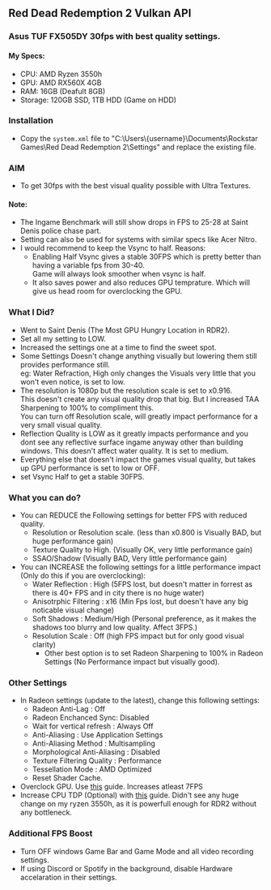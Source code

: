 ## Red Dead Redemption 2 Vulkan API  
### Asus TUF FX505DY 30fps with best quality settings.

#### My Specs:  
* CPU: AMD Ryzen 3550h  
* GPU: AMD RX560X 4GB  
* RAM: 16GB  (Deafult 8GB)  
* Storage: 120GB SSD, 1TB HDD (Game on HDD)  

### Installation
* Copy the `system.xml`  file to "C:\Users\\{username}\Documents\Rockstar Games\Red Dead Redemption 2\Settings\" and replace the existing file.  

### AIM
* To get 30fps with the best visual quality possible with Ultra Textures.    

#### Note:  
* The Ingame Benchmark will still show drops in FPS to 25-28 at Saint Denis police chase part.
* Setting can also be used for systems with similar specs like Acer Nitro.  
* I would recommend to keep the Vsync to half. Reasons:  
  * Enabling Half Vsync gives a stable 30FPS which is pretty better than having a variable fps from 30-40.  
    Game will always look smoother when vsync is half.
  * It also saves power and also reduces GPU temprature. Which will give us head room for overclocking the GPU.

### What I Did?
* Went to Saint Denis (The Most GPU Hungry Location in RDR2).  
* Set all my setting to LOW.
* Increased the settings one at a time to find the sweet spot.   
* Some Settings Doesn't change anything visually but lowering them still provides performance still.  
  eg: Water Refraction, High only changes the Visuals very little that you won't even notice, is set to low. 
* The resolution is 1080p but the resolution scale is set to x0.916.  
  This doesn't create any visual quality drop that big. But I increased TAA Sharpening to 100% to compliment this.  
  You can turn off Resolution scale, will greatly impact performance for a very small visual quality.  
* Reflection Quality is LOW as it greatly impacts performance and you dont see any reflective surface ingame anyway other than building windows.
  This doesn't affect water quality. It is set to medium.
* Everything else that doesn't impact the games visual quality, but takes up GPU performance is set to low or OFF.  
* set Vsync Half to get a stable 30FPS.  

### What you can do?
* You can REDUCE the Following settings for better FPS with reduced quality.
	* Resolution or Resolution scale. (less than x0.800 is Visually BAD, but huge performance gain)  
	* Texture Quality to High. (Visually OK, very little performance gain)  
	* SSAO/Shadow (Visually BAD, Very little performance gain)    
* You can INCREASE the following settings for a little performance impact (Only do this if you are overclocking):
	* Water Reflection : High (5FPS lost, but doesn't matter in forrest as there is 40+ FPS and in city there is no huge water)
	* Anisotrphic Filtering : x16 (Min Fps lost, but doesn't have any big noticable visual change)
	* Soft Shadows : Medium/High (Personal preference, as it makes the shadows too blurry and low quality. Affect 3FPS.) 
	* Resolution Scale : Off (high FPS impact but for only good visual clarity)  
	  * Other best option is to set Radeon Sharpening to 100% in Radeon Settings (No Performance impact but visually good).

### Other Settings 
* In Radeon settings (update to the latest), change this following settings:
	* Radeon Anti-Lag : Off  
	* Radeon Enchanced Sync: Disabled
	* Wait for vertical refresh : Always Off
	* Anti-Aliasing : Use Application Settings
	* Anti-Aliasing Method : Multisampling
	* Morphological Anti-Aliasing : Disabled
	* Texture Filtering Quality : Performance
	* Tessellation Mode : AMD Optimized
	* Reset Shader Cache.
* Overclock GPU. Use [this](https://youtu.be/y_aTt1zKYLw) guide. Increases atleast 7FPS
* Increase CPU TDP (Optional) with [this](https://youtu.be/4ekZRwxFFGU) guide. Didn't see any huge change on my ryzen 3550h, as it is powerfull enough for RDR2 without any bottleneck.

### Additional FPS Boost  
* Turn OFF windows Game Bar and Game Mode and all video recording settings.  
* If using Discord or Spotify in the background, disable Hardware accelaration in their settings.
